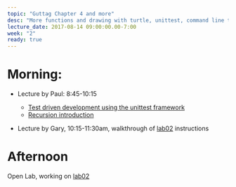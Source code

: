 ```yaml
---
topic: "Guttag Chapter 4 and more"
desc: "More functions and drawing with turtle, unittest, command line tools"
lecture_date: 2017-08-14 09:00:00.00-7:00
week: "2"
ready: true
---
```



# Morning:

* Lecture by Paul: 8:45-10:15
    * [Test driven development using the unittest framework](/topics/python_unittest/)
    * [Recursion introduction](https://drive.google.com/file/d/0B4nPq7yIvSF_NmtjT0h4OFZiTjA/view?usp=sharing)

* Lecture by Gary, 10:15-11:30am, walkthrough of [lab02](/lab/lab02/) instructions

# Afternoon

Open Lab, working on [lab02](/lab/lab02/)

